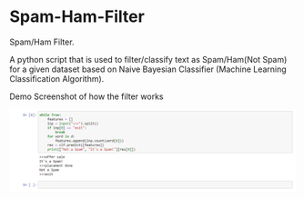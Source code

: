 # Spam-Ham-Filter
Spam/Ham Filter.

A python script that is used to filter/classify text as Spam/Ham(Not Spam) for a given dataset based on Naive Bayesian Classifier
(Machine Learning Classification Algorithm).


Demo Screenshot of how the filter works


![](Images/Spam%20Filter%20Demo.PNG)
